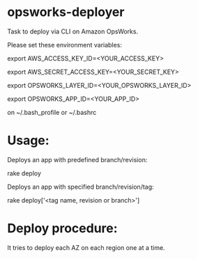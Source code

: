 opsworks-deployer
==================

Task to deploy via CLI on Amazon OpsWorks.

Please set these environment variables:

export AWS_ACCESS_KEY_ID=<YOUR_ACCESS_KEY>

export AWS_SECRET_ACCESS_KEY=<YOUR_SECRET_KEY>

export OPSWORKS_LAYER_ID=<YOUR_OPSWORKS_LAYER_ID>

export OPSWORKS_APP_ID=<YOUR_APP_ID>

on ~/.bash_profile or ~/.bashrc


Usage:
=====

Deploys an app with predefined branch/revision:

rake deploy 

Deploys an app with specified branch/revision/tag:

rake deploy['\<tag name, revision or branch\>']
	

Deploy procedure:
================

It tries to deploy each AZ on each region one at a time.
